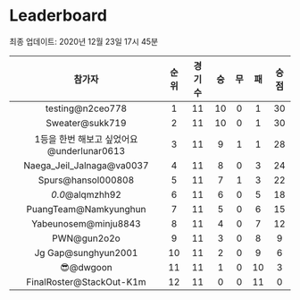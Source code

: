 # Leaderboard
최종 업데이트: 2020년 12월 23일 17시 45분




| 참가자 | 순위 | 경기수 | 승 | 무 | 패 | 승점 |
|:---:|:---:|:---:|:---:|:---:|:---:|:---:|
| testing@n2ceo778 | 1 | 11 | 10 | 0 | 1 | 30 |
| Sweater@sukk719 | 2 | 11 | 10 | 0 | 1 | 30 |
| 1등을 한번 해보고 싶었어요@underlunar0613 | 3 | 11 | 9 | 1 | 1 | 28 |
| Naega_Jeil_Jalnaga@va0037 | 4 | 11 | 8 | 0 | 3 | 24 |
| Spurs@hansol000808 | 5 | 11 | 7 | 1 | 3 | 22 |
| _0.0_@alqmzhh92 | 6 | 11 | 6 | 0 | 5 | 18 |
| PuangTeam@Namkyunghun | 7 | 11 | 5 | 0 | 6 | 15 |
| Yabeunosem@minju8843 | 8 | 11 | 4 | 0 | 7 | 12 |
| PWN@gun2o2o | 9 | 11 | 3 | 0 | 8 | 9 |
| Jg Gap@sunghyun2001 | 10 | 11 | 2 | 0 | 9 | 6 |
| 😎@dwgoon | 11 | 11 | 1 | 0 | 10 | 3 |
| FinalRoster@StackOut-K1m | 12 | 11 | 0 | 0 | 11 | 0 |